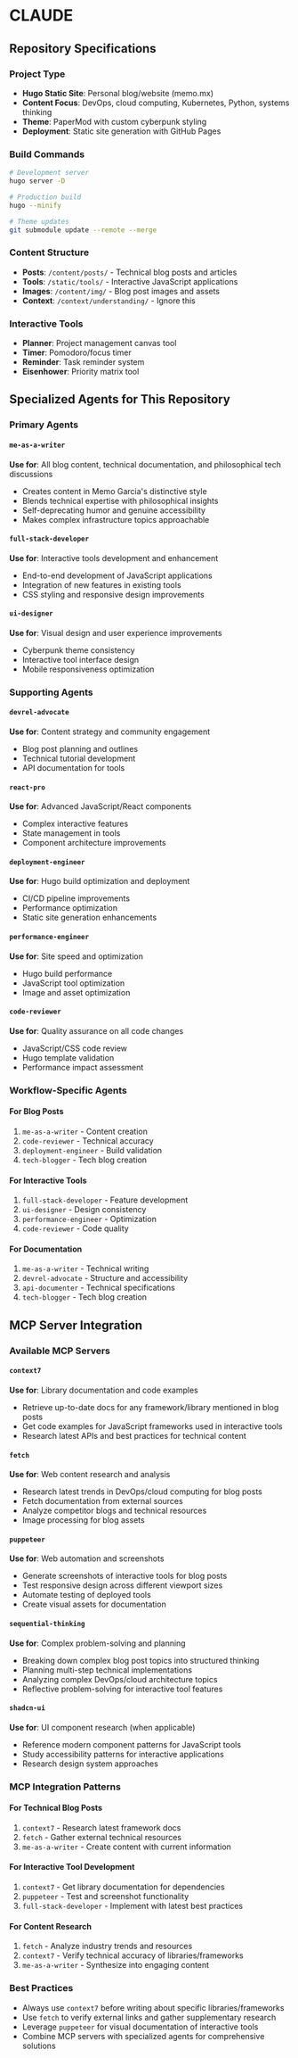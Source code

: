 # CLAUDE

## Repository Specifications

### Project Type
- **Hugo Static Site**: Personal blog/website (memo.mx)
- **Content Focus**: DevOps, cloud computing, Kubernetes, Python, systems thinking
- **Theme**: PaperMod with custom cyberpunk styling
- **Deployment**: Static site generation with GitHub Pages

### Build Commands
```bash
# Development server
hugo server -D

# Production build
hugo --minify

# Theme updates
git submodule update --remote --merge
```

### Content Structure
- **Posts**: `/content/posts/` - Technical blog posts and articles
- **Tools**: `/static/tools/` - Interactive JavaScript applications
- **Images**: `/content/img/` - Blog post images and assets
- **Context**: `/context/understanding/` - Ignore this

### Interactive Tools
- **Planner**: Project management canvas tool
- **Timer**: Pomodoro/focus timer
- **Reminder**: Task reminder system  
- **Eisenhower**: Priority matrix tool

## Specialized Agents for This Repository

### Primary Agents

#### `me-as-a-writer`
**Use for**: All blog content, technical documentation, and philosophical tech discussions
- Creates content in Memo Garcia's distinctive style
- Blends technical expertise with philosophical insights
- Self-deprecating humor and genuine accessibility
- Makes complex infrastructure topics approachable

#### `full-stack-developer` 
**Use for**: Interactive tools development and enhancement
- End-to-end development of JavaScript applications
- Integration of new features in existing tools
- CSS styling and responsive design improvements

#### `ui-designer`
**Use for**: Visual design and user experience improvements
- Cyberpunk theme consistency
- Interactive tool interface design
- Mobile responsiveness optimization

### Supporting Agents

#### `devrel-advocate`
**Use for**: Content strategy and community engagement
- Blog post planning and outlines
- Technical tutorial development
- API documentation for tools

#### `react-pro`
**Use for**: Advanced JavaScript/React components
- Complex interactive features
- State management in tools
- Component architecture improvements

#### `deployment-engineer`
**Use for**: Hugo build optimization and deployment
- CI/CD pipeline improvements
- Performance optimization
- Static site generation enhancements

#### `performance-engineer` 
**Use for**: Site speed and optimization
- Hugo build performance
- JavaScript tool optimization
- Image and asset optimization

#### `code-reviewer`
**Use for**: Quality assurance on all code changes
- JavaScript/CSS code review
- Hugo template validation
- Performance impact assessment

### Workflow-Specific Agents

#### For Blog Posts
1. `me-as-a-writer` - Content creation
2. `code-reviewer` - Technical accuracy
3. `deployment-engineer` - Build validation
4. `tech-blogger` - Tech blog creation

#### For Interactive Tools
1. `full-stack-developer` - Feature development
2. `ui-designer` - Design consistency
3. `performance-engineer` - Optimization
4. `code-reviewer` - Code quality

#### For Documentation
1. `me-as-a-writer` - Technical writing
2. `devrel-advocate` - Structure and accessibility
3. `api-documenter` - Technical specifications
4. `tech-blogger` - Tech blog creation

## MCP Server Integration

### Available MCP Servers

#### `context7`
**Use for**: Library documentation and code examples
- Retrieve up-to-date docs for any framework/library mentioned in blog posts
- Get code examples for JavaScript frameworks used in interactive tools
- Research latest APIs and best practices for technical content

#### `fetch`
**Use for**: Web content research and analysis
- Research latest trends in DevOps/cloud computing for blog posts
- Fetch documentation from external sources
- Analyze competitor blogs and technical resources
- Image processing for blog assets

#### `puppeteer`
**Use for**: Web automation and screenshots
- Generate screenshots of interactive tools for blog posts
- Test responsive design across different viewport sizes
- Automate testing of deployed tools
- Create visual assets for documentation

#### `sequential-thinking`
**Use for**: Complex problem-solving and planning
- Breaking down complex blog post topics into structured thinking
- Planning multi-step technical implementations
- Analyzing complex DevOps/cloud architecture topics
- Reflective problem-solving for interactive tool features

#### `shadcn-ui`
**Use for**: UI component research (when applicable)
- Reference modern component patterns for JavaScript tools
- Study accessibility patterns for interactive applications
- Research design system approaches

### MCP Integration Patterns

#### For Technical Blog Posts
1. `context7` - Research latest framework docs
2. `fetch` - Gather external technical resources
3. `me-as-a-writer` - Create content with current information

#### For Interactive Tool Development
1. `context7` - Get library documentation for dependencies
2. `puppeteer` - Test and screenshot functionality
3. `full-stack-developer` - Implement with latest best practices

#### For Content Research
1. `fetch` - Analyze industry trends and resources
2. `context7` - Verify technical accuracy of libraries/frameworks
3. `me-as-a-writer` - Synthesize into engaging content

### Best Practices
- Always use `context7` before writing about specific libraries/frameworks
- Use `fetch` to verify external links and gather supplementary research
- Leverage `puppeteer` for visual documentation of interactive tools
- Combine MCP servers with specialized agents for comprehensive solutions
